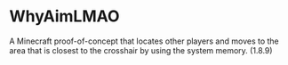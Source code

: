 # WhyAimLMAO
A Minecraft proof-of-concept that locates other players and moves to the area that is closest to the crosshair by using the system memory. (1.8.9)
